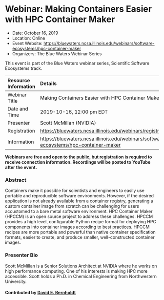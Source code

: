 # Webinar: Making Containers Easier with HPC Container Maker

- Date: October 16, 2019
- Location: Online
- Event Website: https://bluewaters.ncsa.illinois.edu/webinars/software-ecosystems/hpc-container-maker
- Organizers: The Blue Waters Webinar Series
			   
This event is part of the Blue Waters webinar series, Scientific Software Ecosystems track.

Resource Information | Details
:--- | :---			   
Webinar Title | Making Containers Easier with HPC Container Maker
Date and Time | 2019-10-16, 12:00 pm EDT
Presenter | Scott McMillan (NVIDIA)
Registration | 	<https://bluewaters.ncsa.illinois.edu/webinars/registration/mailchimp>
Information | <https://bluewaters.ncsa.illinois.edu/webinars/software-ecosystems/hpc-container-maker>

**Webinars are free and open to the public, but registration is required to receive connection information. Recordings will be posted to YouTube after the event.**

### Abstract
Containers make it possible for scientists and engineers to easily use portable and reproducible software environments. However, if the desired application is not already available from a container registry, generating a custom container image from scratch can be challenging for users accustomed to a bare metal software environment. HPC Container Maker (HPCCM) is an open source project to address these challenges. HPCCM provides a high level, configurable Python recipe format for deploying HPC components into container images according to best practices. HPCCM recipes are more portable and powerful than native container specification formats, easier to create, and produce smaller, well-constructed container images.

### Presenter Bio
Scott McMillan is a Senior Solutions Architect at NVIDIA where he works on high performance computing. One of his interests is making HPC more accessible. Scott holds a Ph.D. in Chemical Engineering from Northwestern University.

#### Contributed by [David E. Bernholdt](https://github.com/bernhold "David E. Bernholdt GitHub profile")

<!---
Publish: yes
RSS update: 2019-09-18
Categories: development
Topics: release and deployment
Level: 2
Prerequisites: default
Aggregate: none
--->
